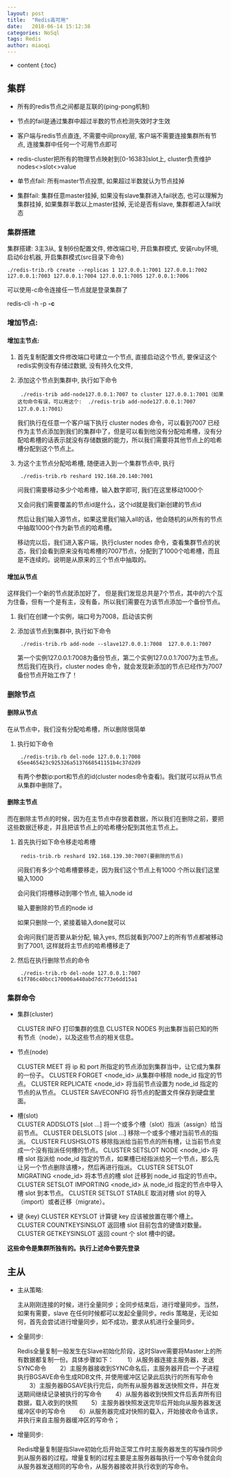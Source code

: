 ```yaml
---
layout: post
title:  "Redis高可用"
date:   2018-06-14 15:12:38
categories: NoSql
tags: Redis
author: miaoqi
---
```


* content
{:toc}

## 集群

* 所有的redis节点之间都是互联的(ping-pong机制)

* 节点的fail是通过集群中超过半数的节点检测失效时才生效

* 客户端与redis节点直连, 不需要中间proxy层, 客户端不需要连接集群所有节点, 连接集群中任何一个可用节点即可

* redis-cluster把所有的物理节点映射到[0-16383]slot上, cluster负责维护nodes<>slot<>value

* 单节点fail: 所有master节点投票, 如果超过半数就认为节点挂掉

* 集群fail: 集群任意master挂掉, 如果没有slave集群进入fail状态, 也可以理解为集群挂掉, 如果集群半数以上master挂掉, 无论是否有slave, 集群都进入fail状态

### 集群搭建

集群搭建: 3主3从, 复制6份配置文件, 修改端口号, 开启集群模式, 安装ruby环境, 启动6台机器, 开启集群模式(src目录下命令)    
        
    ./redis-trib.rb create --replicas 1 127.0.0.1:7001 127.0.0.1:7002 127.0.0.1:7003 127.0.0.1:7004 127.0.0.1:7005 127.0.0.1:7006     

可以使用-c命令连接任一节点就是登录集群了

redis-cli -h -p **-c**
    

### 增加节点: 

#### 增加主节点:

1. 首先复制配置文件修改端口号建立一个节点, 直接启动这个节点, 要保证这个redis实例没有存储过数据, 没有持久化文件, 

1. 添加这个节点到集群中, 执行如下命令
   
        ./redis-trib add-node127.0.0.1:7007 to cluster 127.0.0.1:7001（如果这句命令有误，可以用这个:  ./redis-trib add-node127.0.0.1:7007 127.0.0.1:7001）
    
    我们执行在任意一个客户端下执行 cluster nodes 命令，可以看到7007 已经作为主节点添加到我们的集群中了，但是可以看到他没有分配哈希槽，没有分配哈希槽的话表示就没有存储数据的能力，所以我们需要将其他节点上的哈希槽分配到这个节点上。
    
1. 为这个主节点分配哈希槽, 随便进入到一个集群节点中, 执行 
   
        ./redis-trib.rb reshard 192.168.20.140:7001
    
    问我们需要移动多少个哈希槽，输入数字即可, 我们在这里移动1000个
    
    又会问我们需要覆盖的节点id是什么，这个id就是我们新创建的节点id
    
    然后让我们输入源节点，如果这里我们输入all的话，他会随机的从所有的节点中抽取1000个作为新节点的哈希槽。

    移动完以后，我们进入客户端，执行cluster nodes 命令，查看集群节点的状态，我们会看到原来没有哈希槽的7007节点，分配到了1000个哈希槽，而且是不连续的。说明是从原来的三个节点中抽取的。

#### 增加从节点

这样我们一个新的节点就添加好了， 但是我们发现总共是7个节点，其中的六个互为住备，但有一个是有主，没有备，所以我们需要在为该节点添加一个备份节点。

1. 我们在创建一个实例，端口号为7008，启动该实例

1. 添加该节点到集群中, 执行如下命令

        ./redis-trib.rb add-node --slave127.0.0.1:7008  127.0.0.1:7007
    
    第一个实例127.0.0.1:7008为备份节点，第二个实例127.0.0.1:7007为主节点。然后我们在执行，cluster nodes 命令，就会发现新添加的节点已经作为7007 备份节点开始工作了！


### 删除节点

#### 删除从节点

在从节点中，我们没有分配哈希槽，所以删除很简单

1. 执行如下命令

        ./redis-trib.rb del-node 127.0.0.1:7008 65ee465423c925326a5137668541151b4c37d2d9

    有两个参数ip:port和节点的id(cluster nodes命令查看)。我们就可以将从节点从集群中删除了。

#### 删除主节点

而在删除主节点的时候，因为在主节点中存放着数据，所以我们在删除之前，要把这些数据迁移走，并且把该节点上的哈希槽分配到其他主节点上。

1. 首先执行如下命令移走哈希槽

        redis-trib.rb reshard 192.168.139.30:7007(要删除的节点)

    问我们有多少个哈希槽要移走，因为我们这个节点上有1000 个所以我们这里输入1000

    会问我们将槽移动到哪个节点, 输入node id
    
    输入要删除的节点的node id

    如果只删除一个, 紧接着输入done就可以

    会询问我们是否要从新分配, 输入yes, 然后就看到7007上的所有节点都被移动到了7001, 这样就将主节点的哈希槽移走了
    
1. 然后在执行删除节点的命令

        ./redis-trib.rb del-node 127.0.0.1:7007 61f786c40bcc170006a440abd7dc773e6dd15a1

### 集群命令

* 集群(cluster)  

    CLUSTER INFO 打印集群的信息 
    CLUSTER NODES 列出集群当前已知的所有节点（node），以及这些节点的相关信息。   
  
* 节点(node)  

    CLUSTER MEET <ip> <port> 将 ip 和 port 所指定的节点添加到集群当中，让它成为集群的一份子。 
    CLUSTER FORGET <node_id> 从集群中移除 node_id 指定的节点。 
    CLUSTER REPLICATE <node_id> 将当前节点设置为 node_id 指定的节点的从节点。 
    CLUSTER SAVECONFIG 将节点的配置文件保存到硬盘里面。   
  
* 槽(slot)  
    CLUSTER ADDSLOTS <slot> [slot ...] 将一个或多个槽（slot）指派（assign）给当前节点。 
    CLUSTER DELSLOTS <slot> [slot ...] 移除一个或多个槽对当前节点的指派。 
    CLUSTER FLUSHSLOTS 移除指派给当前节点的所有槽，让当前节点变成一个没有指派任何槽的节点。 
    CLUSTER SETSLOT <slot> NODE <node_id> 将槽 slot 指派给 node_id 指定的节点，如果槽已经指派给另一个节点，那么先让另一个节点删除该槽>，然后再进行指派。 
    CLUSTER SETSLOT <slot> MIGRATING <node_id> 将本节点的槽 slot 迁移到 node_id 指定的节点中。 
    CLUSTER SETSLOT <slot> IMPORTING <node_id> 从 node_id 指定的节点中导入槽 slot 到本节点。 
    CLUSTER SETSLOT <slot> STABLE 取消对槽 slot 的导入（import）或者迁移（migrate）。   
  
* 键 (key) 
    CLUSTER KEYSLOT <key> 计算键 key 应该被放置在哪个槽上。
    CLUSTER COUNTKEYSINSLOT <slot> 返回槽 slot 目前包含的键值对数量。
    CLUSTER GETKEYSINSLOT <slot> <count> 返回 count 个 slot 槽中的键。 

**这些命令是集群所独有的。执行上述命令要先登录** 

## 主从

* 主从策略: 

    主从刚刚连接的时候，进行全量同步；全同步结束后，进行增量同步。当然，如果有需要，slave 在任何时候都可以发起全量同步。redis 策略是，无论如何，首先会尝试进行增量同步，如不成功，要求从机进行全量同步。

* 全量同步: 

    Redis全量复制一般发生在Slave初始化阶段，这时Slave需要将Master上的所有数据都复制一份。具体步骤如下：
　　1）从服务器连接主服务器，发送SYNC命令
　　2）主服务器接收到SYNC命名后，主服务器开启一个子进程执行BGSAVE命令生成RDB文件, 并使用缓冲区记录此后执行的所有写命令
　　3）主服务器BGSAVE执行完后，向所有从服务器发送快照文件，并在发送期间继续记录被执行的写命令
　　4）从服务器收到快照文件后丢弃所有旧数据，载入收到的快照
　　5）主服务器快照发送完毕后开始向从服务器发送缓冲区中的写命令
　　6）从服务器完成对快照的载入，开始接收命令请求，并执行来自主服务器缓冲区的写命令；

* 增量同步:

    Redis增量复制是指Slave初始化后开始正常工作时主服务器发生的写操作同步到从服务器的过程。增量复制的过程主要是主服务器每执行一个写命令就会向从服务器发送相同的写命令，从服务器接收并执行收到的写命令。
        
